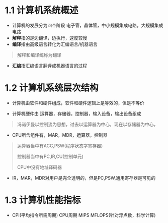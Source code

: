 # 1.1 计算机系统概述

* 计算机的发展分为四个阶段 电子管，晶体管，中小规模集成电路，大规模集成电路
* **解释**指的是边翻译，边执行，速度较慢
* **编译**指由高级语言转化为汇编语言/机器语言


> 解释和编译统称为翻译

* **汇编**指汇编语言翻译成机器语言的过程




# 1.2 计算机系统层次结构

* 计算机由软件和硬件组成，软件和硬件逻辑上是等效的，但是不等价


* 计算机硬件由 运算器，存储器，控制器，输入设备，输出设备组成

> 冯诺伊曼以控制流为思想，过去以运算器为中心，现在以存储器为中心，

* CPU所含组件有，MAR，MDR，运算器，控制器

> 运算器当中有ACC,PSW(程序状态字寄存器)
>
> 控制器当中有PC,IR,CU(控制单元)
>
> CPU中没有地址译码器

* IR，MAR，MDR对用户是完全透明的，但是PC,PSW,通用寄存器是可见的



# 1.3 计算机性能指标

* CPI(平均指令所需周期) CPU周期 MIPS MFLOPS(针对浮点数，科学计算)